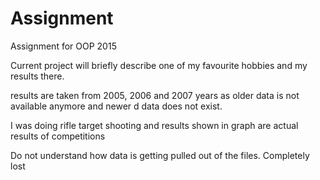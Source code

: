 # Assignment
Assignment for OOP 2015

Current project will briefly describe one of my favourite hobbies and my results there.

results are taken from 2005, 2006 and 2007 years as older data is not available anymore and newer d
data does not exist.

I was doing rifle target shooting and results shown in graph are actual results of competitions


Do not understand how data is getting pulled out of the files. Completely lost


